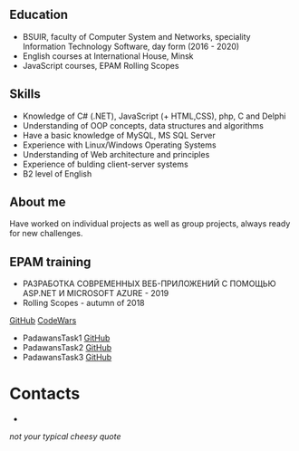 ## Education

* BSUIR, faculty of Computer System and Networks, speciality Information Technology Software, day form (2016 - 2020)
* English courses at International House, Minsk
* JavaScript courses, EPAM Rolling Scopes

## Skills

* Knowledge of C# (.NET), JavaScript (+ HTML,CSS), php, C and Delphi
* Understanding of OOP concepts, data structures and algorithms
* Have a basic knowledge of MySQL, MS SQL Server
* Experience with Linux/Windows Operating Systems
* Understanding of Web architecture and principles
* Experience of bulding client-server systems
* B2 level of English

## About me

Have worked on individual projects as well as group projects, always ready for new challenges.

## EPAM training

* РАЗРАБОТКА СОВРЕМЕННЫХ ВЕБ-ПРИЛОЖЕНИЙ С ПОМОЩЬЮ ASP.NET И MICROSOFT AZURE - 2019
* Rolling Scopes - autumn of 2018

[GitHub](https://github.com/alexeevaDaria) 
[CodeWars](https://www.codewars.com/users/RNBGOD)

* PadawansTask1 [GitHub](https://github.com/alexeevaDaria/PadawansTask1)
* PadawansTask2 [GitHub](https://github.com/alexeevaDaria/PadawansTask2)
* PadawansTask3 [GitHub](https://github.com/alexeevaDaria/PadawansTask3)

# Contacts
 - 
_not your typical cheesy quote_

